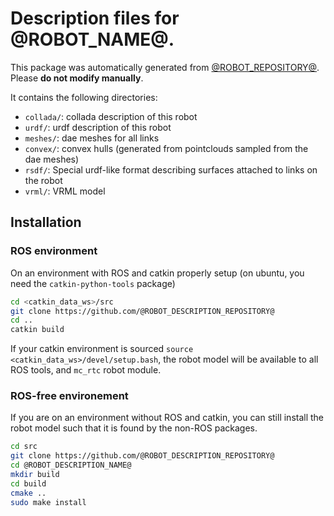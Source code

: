 # Description files for @ROBOT_NAME@. 

This package was automatically generated from [@ROBOT_REPOSITORY@](https://github.com/@ROBOT_REPOSITORY@). Please **do not modify manually**.

It contains the following directories:
- `collada/`: collada description of this robot
- `urdf/`: urdf description of this robot
- `meshes/`: dae meshes for all links
- `convex/`: convex hulls (generated from pointclouds sampled from the dae meshes)
- `rsdf/`: Special urdf-like format describing surfaces attached to links on the robot
- `vrml/`: VRML model

## Installation

### ROS environment

On an environment with ROS and catkin properly setup (on ubuntu, you need the `catkin-python-tools` package)

```sh
cd <catkin_data_ws>/src
git clone https://github.com/@ROBOT_DESCRIPTION_REPOSITORY@ 
cd ..
catkin build
```

If your catkin environment is sourced `source <catkin_data_ws>/devel/setup.bash`, the robot model will be available to all ROS tools, and `mc_rtc` robot module. 

### ROS-free environement

If you are on an environment without ROS and catkin, you can still install the robot model such that it is found by the non-ROS packages.

```sh
cd src
git clone https://github.com/@ROBOT_DESCRIPTION_REPOSITORY@
cd @ROBOT_DESCRIPTION_NAME@
mkdir build
cd build
cmake ..
sudo make install
```
